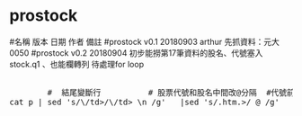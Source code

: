 # prostock
#名稱           版本    日期            作者    備註
#prostock       v0.1    20180903        arthur  先抓資料：元大0050
#prostock       v0.2	20180904				初步能撈第17筆資料的股名、代號塞入stock.q1 、也能欄轉列
												待處理for loop 
<pre>

        # </td> 結尾變斷行          # 股票代號和股名中間改@分隔 	#代號前的字清空       #只撈出 @ 的行
cat p | sed 's/\/td>/\/td> \n /g' 	|sed 's/.htm.>/ @ /g'          |sed 's/.*ofile.//g' |grep @

</pre>
